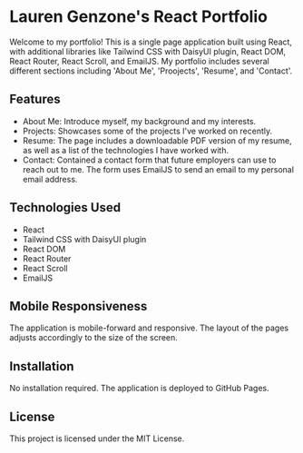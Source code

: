 # Lauren Genzone's React Portfolio 

Welcome to my portfolio! This is a single page application built using React, with additional libraries like Tailwind CSS with DaisyUI plugin, React DOM, React Router, React Scroll, and EmailJS. My portfolio includes several different sections including 'About Me', 'Proojects', 'Resume', and 'Contact'.

## Features 

* About Me: Introduce myself,  my background and my interests.
* Projects: Showcases some of the projects I've worked on recently.
* Resume: The page includes a downloadable PDF version of my resume, as well as a list of the technologies I have worked with. 
* Contact: Contained a contact form that future employers can use to reach out to me. The form uses EmailJS to send an email to my personal email address. 

## Technologies Used

* React
* Tailwind CSS with DaisyUI plugin
* React DOM
* React Router
* React Scroll
* EmailJS

## Mobile Responsiveness

The application is mobile-forward and responsive. The layout of the pages adjusts accordingly to the size of the screen.

## Installation 

No installation required. The application is deployed to GitHub Pages. 

## License

This project is licensed under the MIT License. 